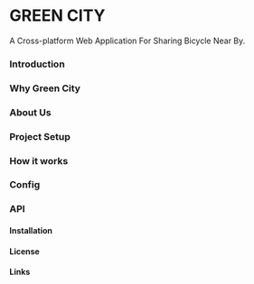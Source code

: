 # GREEN CITY
A Cross-platform Web Application For Sharing Bicycle Near By.


### Introduction

### Why Green City

### About Us

### Project Setup 

### How it works  

### Config  

### API


#### Installation

#### License

#### Links  
